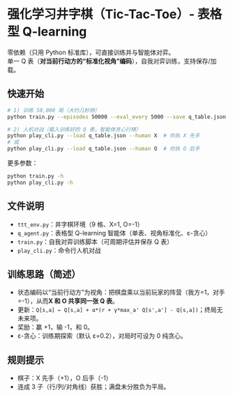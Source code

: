 # 强化学习井字棋（Tic-Tac-Toe）- 表格型 Q-learning

零依赖（只用 Python 标准库），可直接训练并与智能体对弈。  
单一 Q 表（**对当前行动方的“标准化视角”编码**），自我对弈训练，支持保存/加载。

## 快速开始

```bash
# 1) 训练 50,000 局（大约几秒钟）
python train.py --episodes 50000 --eval_every 5000 --save q_table.json

# 2) 人机对战（载入训练好的 Q 表，智能体贪心行棋）
python play_cli.py --load q_table.json --human X  # 你执 X 先手
# 或
python play_cli.py --load q_table.json --human O  # 你执 O 后手
```

更多参数：
```bash
python train.py -h
python play_cli.py -h
```

## 文件说明
- `ttt_env.py`：井字棋环境（9 格、X=1, O=-1）
- `q_agent.py`：表格型 Q-learning 智能体（单表、视角标准化、ε-贪心）
- `train.py`：自我对弈训练脚本（可周期评估并保存 Q 表）
- `play_cli.py`：命令行人机对战

## 训练思路（简述）
- 状态编码以“当前行动方”为视角：把棋盘乘以当前玩家的阵营（我方=1，对手=-1），从而**X 和 O 共享同一张 Q 表**。
- 更新：`Q[s,a] ← Q[s,a] + α*(r + γ*max_a' Q[s',a'] - Q[s,a])`；终局无未来项。
- 奖励：赢 +1，输 -1，和 0。
- ε-贪心：训练期探索（默认 ε=0.2），对局时可设为 0 纯贪心。

## 规则提示
- 棋子：X 先手（+1），O 后手（-1）
- 连成 3 子（行/列/对角线）获胜；满盘未分胜负为平局。
